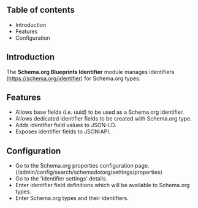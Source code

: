 Table of contents
-----------------

* Introduction
* Features
* Configuration


Introduction
------------

The **Schema.org Blueprints Identifier** module manages identifiers 
(https://schema.org/identifier) for Schema.org types.


Features
--------

- Allows base fields (i.e. uuid) to be used as a Schema.org identifier.
- Allows dedicated identifier fields to be created with Schema.org type.
- Adds identifier field values to JSON-LD.
- Exposes identifier fields to JSON:API.


Configuration
-------------

- Go to the Schema.org properties configuration page.
  (/admin/config/search/schemadotorg/settings/properties)
- Go to the 'Identifier settings' details.
- Enter identifier field definitions which will be available to 
  Schema.org types.
- Enter Schema.org types and their identifiers.
